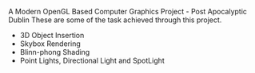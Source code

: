 A Modern OpenGL Based Computer Graphics Project - Post Apocalyptic Dublin
These are some of the task achieved through this project.
- 3D Object Insertion
- Skybox Rendering
- Blinn-phong Shading
- Point Lights, Directional Light and SpotLight

